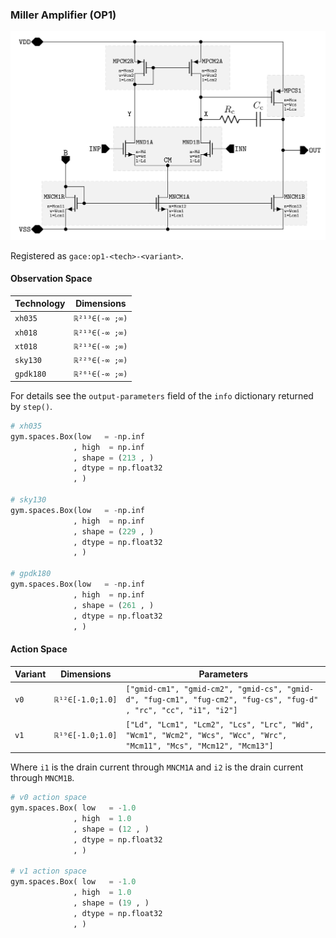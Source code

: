 ### Miller Amplifier (OP1)

![op1](https://raw.githubusercontent.com/matthschw/ace/main/figures/op1.png)


Registered as `gace:op1-<tech>-<variant>`.

#### Observation Space

| Technology | Dimensions     |
|------------|----------------|
| `xh035`    | `ℝ²¹³∈(-∞ ;∞)` |
| `xh018`    | `ℝ²¹³∈(-∞ ;∞)` |
| `xt018`    | `ℝ²¹³∈(-∞ ;∞)` |
| `sky130`   | `ℝ²²⁹∈(-∞ ;∞)` |
| `gpdk180`  | `ℝ²⁶¹∈(-∞ ;∞)` |

For details see the `output-parameters` field of the `info` dictionary
returned by `step()`.

```python
# xh035
gym.spaces.Box(low   = -np.inf
              , high  = np.inf
              , shape = (213 , )
              , dtype = np.float32
              , )

# sky130
gym.spaces.Box(low   = -np.inf
              , high  = np.inf
              , shape = (229 , )
              , dtype = np.float32
              , )

# gpdk180
gym.spaces.Box(low   = -np.inf
              , high  = np.inf
              , shape = (261 , )
              , dtype = np.float32
              , )
```

#### Action Space 

| Variant | Dimensions       | Parameters                                                                                                          |
|---------|------------------|---------------------------------------------------------------------------------------------------------------------|
| `v0`    | `ℝ¹²∈[-1.0;1.0]` | `["gmid-cm1", "gmid-cm2", "gmid-cs", "gmid-d", "fug-cm1", "fug-cm2", "fug-cs", "fug-d" , "rc", "cc", "i1", "i2"]`   |
| `v1`    | `ℝ¹⁹∈[-1.0;1.0]` | `["Ld", "Lcm1", "Lcm2", "Lcs", "Lrc", "Wd", "Wcm1", "Wcm2", "Wcs", "Wcc", "Wrc", "Mcm11", "Mcs", "Mcm12", "Mcm13"]` |

Where `i1` is the drain current through `MNCM1A` and `i2` is the drain current
through `MNCM1B`.

```python
# v0 action space
gym.spaces.Box( low   = -1.0
              , high  = 1.0
              , shape = (12 , )
              , dtype = np.float32
              , )

# v1 action space
gym.spaces.Box( low   = -1.0
              , high  = 1.0
              , shape = (19 , )
              , dtype = np.float32
              , )
```

